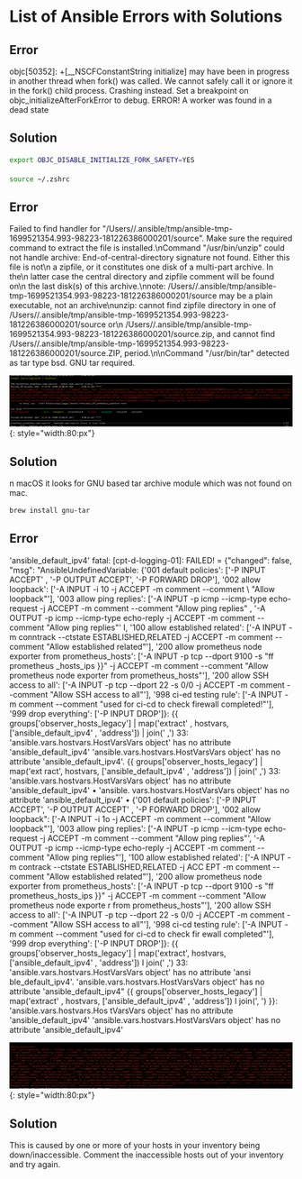 # List of Ansible Errors with Solutions

## Error
objc[50352]: +[__NSCFConstantString initialize] may have been in progress in another thread when fork() was called. We cannot safely call it or ignore it in the fork() child process. Crashing instead. Set a breakpoint on objc_initializeAfterForkError to debug.
ERROR! A worker was found in a dead state

## Solution

```bash
export OBJC_DISABLE_INITIALIZE_FORK_SAFETY=YES

source ~/.zshrc
```

## Error
Failed to find handler for \"/Users/<home>/.ansible/tmp/ansible-tmp-1699521354.993-98223-181226386000201/source\". Make sure the required command to extract the file is installed.\nCommand \"/usr/bin/unzip\" could not handle archive:   End-of-central-directory signature not found.  Either this file is not\n  a zipfile, or it constitutes one disk of a multi-part archive.  In the\n  latter case the central directory and zipfile comment will be found on\n  the last disk(s) of this archive.\nnote:  /Users/<home>/.ansible/tmp/ansible-tmp-1699521354.993-98223-181226386000201/source may be a plain executable, not an archive\nunzip:  cannot find zipfile directory in one of /Users/<home>/.ansible/tmp/ansible-tmp-1699521354.993-98223-181226386000201/source or\n        /Users/<home>/.ansible/tmp/ansible-tmp-1699521354.993-98223-181226386000201/source.zip, and cannot find /Users/<home>/.ansible/tmp/ansible-tmp-1699521354.993-98223-181226386000201/source.ZIP, period.\n\nCommand \"/usr/bin/tar\" detected as tar type bsd. GNU tar required.

![image](./img/ansible_errors_1.png){: style="width:80:px"}

## Solution
n macOS it looks for GNU based tar archive module which was not found on mac.
```bash
brew install gnu-tar
```

## Error
'ansible_default_ipv4'
fatal: [cpt-d-logging-01]: FAILED! = {"changed": false, "msg": "AnsibleUndefinedVariable: {'001 default policies': ['-P INPUT ACCEPT'
, '-P OUTPUT ACCEPT', '-P FORWARD DROP'], '002 allow loopback': ['-A INPUT -i 10 -j ACCEPT -m comment --comment
\ "Allow loopback\"'], '003 allow ping replies': ['-A INPUT -p icmp --icmp-type echo-request -j ACCEPT -m comment --comment \"Allow ping replies\"
, '-A OUTPUT -p icmp --icmp-type echo-reply -j ACCEPT -m comment --comment \"Allow ping replies\"'
I, '100 allow established related': ['-A INPUT -m conntrack --ctstate ESTABLISHED,RELATED -j ACCEPT -m comment --comment \"Allow established related\"'], '200 allow prometheus node exporter from prometheus_hosts': ['-A INPUT -p tcp --dport 9100
-s \"ff prometheus _hosts_ips }}\" -j ACCEPT -m comment --comment \"Allow prometheus node exporter from prometheus_hosts\"'], '200 allow SSH access to all': ['-A INPUT -p tcp --dport 22 -s 0/0 -j ACCEPT -m comment --comment \"Allow SSH access to all\"'], '998 ci-ed testing rule': ['-A INPUT -m comment --comment \"used for ci-cd to check firewall completed!"'], '999 drop everything': ['-P INPUT DROP']}: {{ groups['observer_hosts_legacy'] | map('extract' , hostvars, ['ansible_default_ipv4' , 'address']) | join('
,') 33: 'ansible.vars.hostvars.HostVarsVars object' has no attribute 'ansible_default_ipv4'
'ansible.vars.hostvars.HostVarsVars object' has no attribute 'ansible_default_ipv4'. {{ groups['observer_hosts_legacy'] | map('ext
ract', hostvars, ['ansible_default_ipv4'
, 'address']) | join('
,') 33: 'ansible.vars.hostvars.HostVarsVars object' has no attribute 'ansible_default_ipv4'
• 'ansible. vars.hostvars.HostVarsVars object' has no attribute 'ansible_default_ipv4'
• {'001
default policies': ['-P INPUT ACCEPT',
'-P OUTPUT ACCEPT'
, '-P FORWARD DROP'],
'002 allow loopback": ['-A INPUT -i 1o -j ACCEPT -m comment --comment \"Allow loopback\"'], '003 allow ping replies': ['-A INPUT -p icmp --icm-type echo-request -j
ACCEPT -m comment --comment \"Allow ping replies\"', '-A OUTPUT -p icmp --icmp-type echo-reply -j ACCEPT -m comment --comment \"Allow ping replies\"'], '100 allow established related': ['-A INPUT -m contrack --ctstate ESTABLISHED,RELATED -j ACC EPT -m comment --comment \"Allow established related\"'], '200 allow prometheus node exporter from prometheus_hosts': ['-A INPUT -p tcp --dport 9100 -s \"ff prometheus_hosts_ips }}\" -j ACCEPT -m comment --comment \"Allow prometheus node exporte r from prometheus_hosts\"'], '200 allow SSH access to all': ['-A INPUT -p tcp --dport 22 -s 0/0 -j ACCEPT -m comment --comment \"Allow SSH access to all\"'], '998 ci-cd testing rule': ['-A INPUT -m comment --comment \"used for ci-cd to check fir ewall completed\"'], '999 drop everything': ['-P INPUT DROP']}: {{ groups['observer_hosts_legacy'] | map('extract', hostvars, ['ansible_default_ipv4' , 'address']) I join('
,') 33: 'ansible.vars.hostvars.HostVarsVars object' has no attribute 'ansi
ble_default_ipv4'. 'ansible.vars.hostvars.HostVarsVars object' has no attribute 'ansible_default_ipv4"
{{ groups['observer_hosts_legacy'] | map('extract'
, hostvars, ['ansible_default_ipv4'
, 'address']) I join(', ') }}: 'ansible.vars.hostvars.Hos
tVarsVars object' has no attribute 'ansible_default_ipv4'
'ansible.vars.hostvars.HostVarsVars object' has no attribute
'ansible_default_ipv4'

![image](./img/ansible_errors_2.png){: style="width:80:px"}

## Solution

This is caused by one or more of your hosts in your inventory being down/inaccessible.
Comment the inaccessible hosts out of your inventory and try again.
